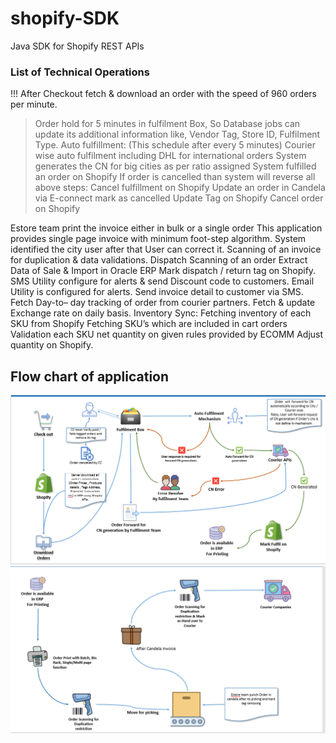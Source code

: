 # shopify-SDK
Java SDK for Shopify REST APIs

### List of Technical Operations
!!! After Checkout fetch & download an order with the speed of 960 orders per minute.
> Order hold for 5 minutes in fulfilment Box, So Database jobs can update its additional information like, Vendor Tag, Store ID, Fulfilment Type. 
> Auto fulfillment:  (This schedule after every 5 minutes) 
> Courier wise auto fulfilment including DHL for international orders
> System generates the CN for big cities as per ratio assigned 
> System fulfilled an order on Shopify
> If order is cancelled than system will reverse all above steps:
  Cancel fulfillment on Shopify
  Update an order in Candela via E-connect mark as cancelled
  Update Tag on Shopify
  Cancel order on Shopify 

Estore team print the invoice either in bulk or a single order
This application provides single page invoice with minimum foot-step algorithm.
System identified the city user after that User can correct it.
Scanning of an invoice for duplication & data validations. 
Dispatch Scanning of an order
Extract Data of Sale & Import in Oracle ERP
Mark dispatch / return tag on Shopify.
SMS Utility configure for alerts & send Discount code to customers.
Email Utility is configured for alerts.
Send invoice detail to customer via SMS.
Fetch Day-to– day tracking of order from courier partners.
Fetch & update Exchange rate on daily basis. 
Inventory Sync:
Fetching inventory of each SKU from Shopify
Fetching SKU’s which are included in cart orders
Validation each SKU net quantity on given rules provided by ECOMM
Adjust quantity on Shopify.


## Flow chart of application
![Alt text](https://github.com/Oracle-Programming-School/shopify-SDK/blob/main/images/flow1.png?raw=true "Optional Title")
![Alt text](https://github.com/Oracle-Programming-School/shopify-SDK/blob/main/images/flow2.png?raw=true "Optional Title")
